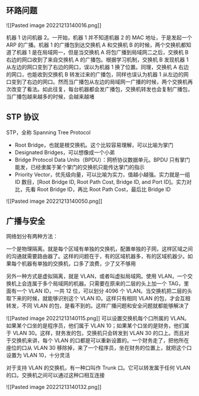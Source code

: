 ## 环路问题

![[Pasted image 20221213140016.png]]

机器 1 访问机器 2。一开始，机器 1 并不知道机器 2 的 MAC 地址，于是发起一个 ARP 的广播。机器 1 的广播包到达交换机 A 和交换机 B 的时候，两个交换机都知道了机器 1 是在局域网一，但是当交换机 A 将包广播到局域网二之后，交换机 B 右边的网口收到了来自交换机 A 的广播包。根据学习机制，交换机 B 发现机器 1 从左边的网口变到了右边的网口，误以为机器 1 换了位置。同理，交换机 A 右边的网口，也能收到交换机 B 转发过来的广播包，同样也误认为机器 1 从左边的网口变到了右边的网口。然而当广播包从左边的局域网一广播的时候，两个交换机再次改变了看法。如此往复，每台机器都会发广播包，交换机转发也会复制广播包，当广播包越来越多的时候，会越来越堵

## STP 协议

STP，全称 Spanning Tree Protocol

- Root Bridge，也就是根交换机。这个比较容易理解，可以比喻为掌门
- Designated Bridges，可以想像成一个小弟
- Bridge Protocol Data Units（BPDU）：网桥协议数据单元。BPDU 只有掌门能发，已经隶属于某个掌门的交换机只能传达掌门的指示
- Priority Vector，优先级向量，可以比喻为实力，值越小越强。实力就是一组 ID 数目，[Root Bridge ID, Root Path Cost, Bridge ID, and Port ID]。实力对比，先看 Root Bridge ID，再比 Root Path Cost，最后比 Bridge ID

![[Pasted image 20221213140050.png]]

## 广播与安全

网络划分有两种方法：

一个是物理隔离。就是每个区域有单独的交换机，配置单独的子网，这样区域之间的沟通就需要路由器了。这样的问题在于，有的区域机器多，有的区域机器少。如果每个机器有单独的交换机，口多了浪费，少了又不够用

另外一种方式是虚拟隔离，就是 VLAN，或者叫虚拟局域网。使用 VLAN，一个交换机上会连属于多个局域网的机器。只需要在原来的二层的头上加一个 TAG，里面有一个 VLAN ID，一共 12 位，可以划分 4096 个 VLAN。当交换机把二层的头取下来的时候，就能够识别这个 VLAN ID。这样只有相同 VLAN 的包，才会互相转发，不同 VLAN 的包，是看不到的。这样广播问题和安全问题就都能够解决了

![[Pasted image 20221213140115.png]]
可以设置交换机每个口所属的 VLAN。如果某个口坐的是程序员，他们属于 VLAN 10；如果某个口坐的是财务，他们属于 VLAN 30。这样，财务发的包，交换机只会转发到 VLAN 30 的口上。而且对于交换机来讲，每个 VLAN 的口都是可以重新设置的。一个财务走了，把他所在座位的口从 VLAN 30 移除掉，来了一个程序员，坐在财务的位置上，就把这个口设置为 VLAN 10，十分灵活

对于支持 VLAN 的交换机，有一种口叫作 Trunk 口。它可以转发属于任何 VLAN 的口。交换机之间可以通过这种口相互连接

![[Pasted image 20221213140132.png]]